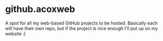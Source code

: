 # github.acoxweb
A spot for all my web-based GitHub projects to be hosted. Basically each will have their own repo, but if the project is nice enough I'll put up on my website :)
